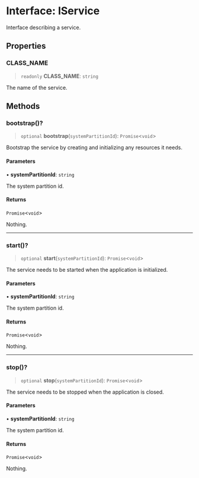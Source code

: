 # Interface: IService

Interface describing a service.

## Properties

### CLASS\_NAME

> `readonly` **CLASS\_NAME**: `string`

The name of the service.

## Methods

### bootstrap()?

> `optional` **bootstrap**(`systemPartitionId`): `Promise`\<`void`\>

Bootstrap the service by creating and initializing any resources it needs.

#### Parameters

• **systemPartitionId**: `string`

The system partition id.

#### Returns

`Promise`\<`void`\>

Nothing.

***

### start()?

> `optional` **start**(`systemPartitionId`): `Promise`\<`void`\>

The service needs to be started when the application is initialized.

#### Parameters

• **systemPartitionId**: `string`

The system partition id.

#### Returns

`Promise`\<`void`\>

Nothing.

***

### stop()?

> `optional` **stop**(`systemPartitionId`): `Promise`\<`void`\>

The service needs to be stopped when the application is closed.

#### Parameters

• **systemPartitionId**: `string`

The system partition id.

#### Returns

`Promise`\<`void`\>

Nothing.
